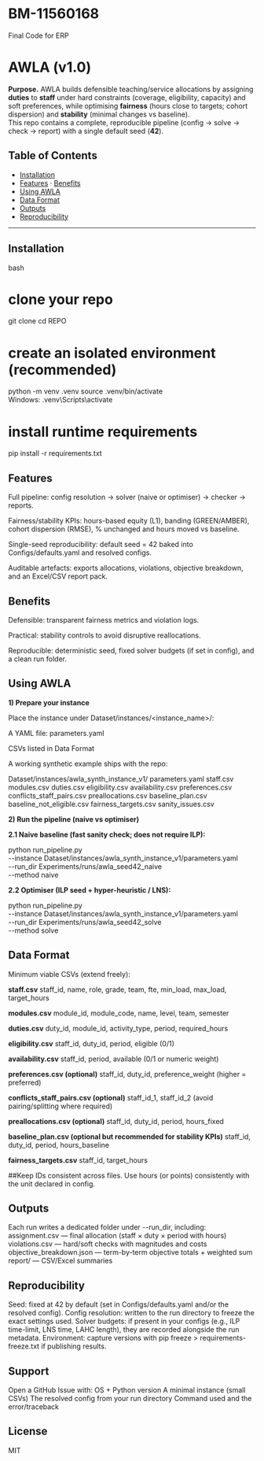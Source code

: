 # BM-11560168
Final Code for ERP
# AWLA (v1.0)

**Purpose.** AWLA builds defensible teaching/service allocations by assigning **duties** to **staff** under hard constraints (coverage, eligibility, capacity) and soft preferences, while optimising **fairness** (hours close to targets; cohort dispersion) and **stability** (minimal changes vs baseline).  
This repo contains a complete, reproducible pipeline (config → solve → check → report) with a single default seed (**42**).

## Table of Contents
- [Installation](#installation)
- [Features](#features) · [Benefits](#benefits)
- [Using AWLA](#using-awla)
- [Data Format](#data-format)
- [Outputs](#outputs)
- [Reproducibility](#reproducibility)

---

## Installation

bash
# clone your repo
git clone
cd REPO

# create an isolated environment (recommended)
python -m venv .venv
source .venv/bin/activate            
Windows: .venv\Scripts\activate

# install runtime requirements
pip install -r requirements.txt

## Features

Full pipeline: config resolution → solver (naive or optimiser) → checker → reports.

Fairness/stability KPIs: hours-based equity (L1), banding (GREEN/AMBER), cohort dispersion (RMSE), % unchanged and hours moved vs baseline.

Single-seed reproducibility: default seed = 42 baked into Configs/defaults.yaml and resolved configs.

Auditable artefacts: exports allocations, violations, objective breakdown, and an Excel/CSV report pack.

## Benefits

Defensible: transparent fairness metrics and violation logs.

Practical: stability controls to avoid disruptive reallocations.

Reproducible: deterministic seed, fixed solver budgets (if set in config), and a clean run folder.

## Using AWLA
**1) Prepare your instance**

Place the instance under Dataset/instances/<instance_name>/:

A YAML file: parameters.yaml

CSVs listed in Data Format

A working synthetic example ships with the repo:

Dataset/instances/awla_synth_instance_v1/
  parameters.yaml
  staff.csv
  modules.csv
  duties.csv
  eligibility.csv
  availability.csv
  preferences.csv
  conflicts_staff_pairs.csv
  preallocations.csv
  baseline_plan.csv
  baseline_not_eligible.csv
  fairness_targets.csv
  sanity_issues.csv

**2) Run the pipeline (naive vs optimiser)**

**2.1 Naive baseline (fast sanity check; does not require ILP):**

python run_pipeline.py \
  --instance Dataset/instances/awla_synth_instance_v1/parameters.yaml \
  --run_dir Experiments/runs/awla_seed42_naive \
  --method naive


**2.2 Optimiser (ILP seed + hyper-heuristic / LNS):**

python run_pipeline.py \
  --instance Dataset/instances/awla_synth_instance_v1/parameters.yaml \
  --run_dir Experiments/runs/awla_seed42_solve \
  --method solve

## Data Format

Minimum viable CSVs (extend freely):

**staff.csv**
staff_id, name, role, grade, team, fte, min_load, max_load, target_hours

**modules.csv**
module_id, module_code, name, level, team, semester

**duties.csv**
duty_id, module_id, activity_type, period, required_hours

**eligibility.csv**
staff_id, duty_id, period, eligible (0/1)

**availability.csv**
staff_id, period, available (0/1 or numeric weight)

**preferences.csv (optional)**
staff_id, duty_id, preference_weight (higher = preferred)

**conflicts_staff_pairs.csv (optional)**
staff_id_1, staff_id_2 (avoid pairing/splitting where required)

**preallocations.csv (optional)**
staff_id, duty_id, period, hours_fixed

**baseline_plan.csv (optional but recommended for stability KPIs)**
staff_id, duty_id, period, hours_baseline

**fairness_targets.csv**
staff_id, target_hours

##Keep IDs consistent across files. Use hours (or points) consistently with the unit declared in config.

## Outputs

Each run writes a dedicated folder under --run_dir, including:
assignment.csv — final allocation (staff × duty × period with hours)
violations.csv — hard/soft checks with magnitudes and costs
objective_breakdown.json — term-by-term objective totals + weighted sum
report/ — CSV/Excel summaries

## Reproducibility

Seed: fixed at 42 by default (set in Configs/defaults.yaml and/or the resolved config).
Config resolution: written to the run directory to freeze the exact settings used.
Solver budgets: if present in your configs (e.g., ILP time-limit, LNS time, LAHC length), they are recorded alongside the run metadata.
Environment: capture versions with pip freeze > requirements-freeze.txt if publishing results.

## Support

Open a GitHub Issue with:
OS + Python version
A minimal instance (small CSVs)
The resolved config from your run directory
Command used and the error/traceback

## License
MIT

